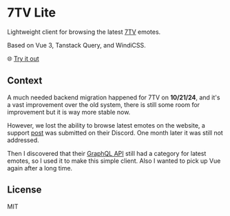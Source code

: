 # 7TV Lite

Lightweight client for browsing the latest [7TV](https://7tv.app/) emotes.

Based on Vue 3, Tanstack Query, and WindiCSS.

🌐 [Try it out](https://7tv-lite.tommywalkie.com/?ref=github)

## Context

A much needed backend migration happened for 7TV on **10/21/24**, and it's a
vast improvement over the old system, there is still some room for improvement
but it is way more stable now.

However, we lost the ability to browse latest emotes on the website, a support
[post](https://discord.com/channels/817075418054000661/1298458293550977034) was
submitted on their Discord. One month later it was still not addressed.

Then I discovered that their [GraphQL API](https://7tv.io/v3/gql/playground)
still had a category for latest emotes, so I used it to make this simple
client. Also I wanted to pick up Vue again after a long time.

## License

MIT
